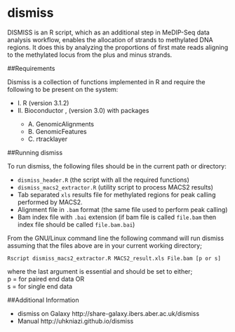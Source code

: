 # dismiss
DISMISS is an R script, which as an additional step in MeDIP-Seq data analysis workflow, enables the allocation of strands to methylated DNA regions. It does this by analyzing the proportions of first mate reads aligning to the methylated locus from the plus and minus strands.

##Requirements

Dismiss is a collection of functions implemented in R  and require the following to be present on the system:

<ul>
<li>I.	R (version 3.1.2)</li>
<li>II.	Bioconductor ,  (version 3.0) with packages</li>
  <ul>
    <li>A.  GenomicAlignments</li>  
    <li>B.	GenomicFeatures</li>  
    <li>C.	rtracklayer</li>
  </ul>
</ul>

##Running dismiss

To run dismiss, the following files should be in the current path or directory:
    <ul>
      <li>`dismiss_header.R` (the script with all the required functions)</li>
      <li>`dismiss_macs2_extractor.R` (utility script to process MACS2 results)</li>
      <li>Tab separated `xls` results file for methylated regions for peak calling performed by MACS2. </li>
      <li>Alignment file in `.bam` format (the same file used to perform peak calling)</li>
      <li>Bam index file with `.bai` extension (if bam file is called `file.bam` then index file should be called `file.bam.bai`)</li>
  </ul>
  
From the GNU/Linux command line the following command will run dismiss assuming that the files above are in your current working directory;

```
Rscript dismiss_macs2_extractor.R MACS2_result.xls File.bam [p or s] 
```
  
where the last argument is essential and should be set to either;  
    p = for paired end data OR  
    s = for single end data  

##Additional Information
  
<ul>
    <li>dismiss on Galaxy http://share-galaxy.ibers.aber.ac.uk/dismiss</li>
    <li>Manual http://uhkniazi.github.io/dismiss</li>
</ul>
